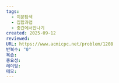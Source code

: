 ```yaml
---
tags:
  - 이분탐색
  - 집합과맵
  - 중간에서만나기
created: 2025-09-12
reviewed:
URL: https://www.acmicpc.net/problem/1208
반복수: "0"
복습:
중요성:
레이팅:
메모:
---
```

